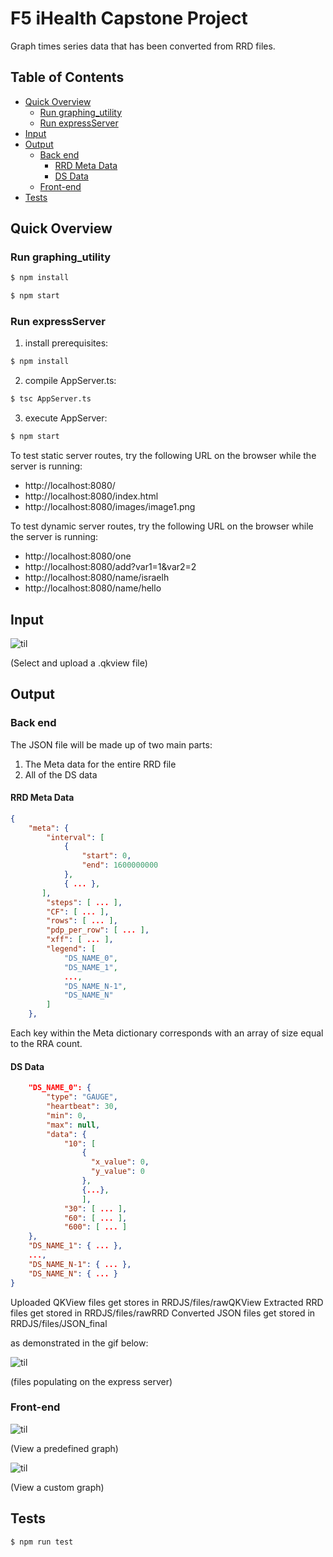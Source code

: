 # F5 iHealth Capstone Project

Graph times series data that has been converted from RRD files.

## Table of Contents
- [Quick Overview](#quick-overview)
  * [Run graphing_utility](#run-graphing_utility)
  * [Run expressServer](#run-expressserver)
- [Input](#input)
- [Output](#output)
  * [Back end](#back-end)
    + [RRD Meta Data](#rrd-meta-data)
    + [DS Data](#ds-data)
  * [Front-end](#front-end)
- [Tests](#tests)

## Quick Overview


### Run graphing_utility
```js
$ npm install
```
```js
$ npm start
```
### Run expressServer
1. install prerequisites: 
```s
$ npm install
```
2. compile AppServer.ts:
```s
$ tsc AppServer.ts
```
3. execute AppServer:
```s
$ npm start
```
To test static server routes, try the following URL on the browser while the server is running:
* http://localhost:8080/
* http://localhost:8080/index.html
* http://localhost:8080/images/image1.png

To test dynamic server routes, try the following URL on the browser while the server is running:
* http://localhost:8080/one
* http://localhost:8080/add?var1=1&var2=2
* http://localhost:8080/name/israelh
* http://localhost:8080/name/hello

## Input

![til](./misc/upload_pt1.gif)

(Select and upload a .qkview file)

## Output

### Back end
The JSON file will be made up of two main parts:
1. The Meta data for the entire RRD file
2. All of the DS data
#### RRD Meta Data

```JSON
{
    "meta": {
        "interval": [ 
            {
                "start": 0,
                "end": 1600000000
            },
            { ... },
       ],
        "steps": [ ... ],
        "CF": [ ... ],
        "rows": [ ... ],
        "pdp_per_row": [ ... ],
        "xff": [ ... ],
        "legend": [ 
            "DS_NAME_0",
            "DS_NAME_1",
            ...,
            "DS_NAME_N-1",
            "DS_NAME_N"
        ]
    },
```
Each key within the Meta dictionary corresponds with an array of size equal to the RRA count.

#### DS Data
```JSON
    "DS_NAME_0": {
        "type": "GAUGE",
        "heartbeat": 30,
        "min": 0,
        "max": null,
        "data": {
            "10": [ 
                {
                  "x_value": 0,
                  "y_value": 0
                },
                {...},
                ],
            "30": [ ... ],
            "60": [ ... ],
            "600": [ ... ]
    },
    "DS_NAME_1": { ... },
    ...,
    "DS_NAME_N-1": { ... },
    "DS_NAME_N": { ... }
}
```

Uploaded QKView files get stores in RRDJS/files/rawQKView
Extracted RRD files get stored in RRDJS/files/rawRRD
Converted JSON files get stored in RRDJS/files/JSON_final

as demonstrated in the gif below:

![til](./misc/upload_pt2.gif)

(files populating on the express server)

### Front-end
![til](./misc/graph_pt1.gif)

(View a predefined graph)



![til](./misc/graph_pt2.gif)

(View a custom graph)

## Tests
```js
$ npm run test
```
